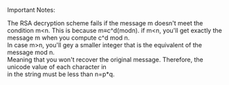 Important Notes:

The RSA decryption scheme fails if the message m doesn't meet the condition m<n. 
This is because m≡c^d(modn). if m<n, you'll get exactly the message m when you compute c^d mod n.  
In case m>n, you'll gey a smaller integer that is the equivalent of the message mod n.  
Meaning that you won't recover the original message. Therefore, the unicode value of each character in  
in the string must be less than n=p*q. 
 
